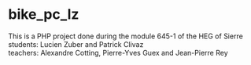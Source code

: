 # bike_pc_lz
This is a PHP project done during the module 645-1 of the HEG of Sierre
<br>
students: Lucien Zuber and Patrick Clivaz
<br>
teachers: Alexandre Cotting, Pierre-Yves Guex and Jean-Pierre Rey